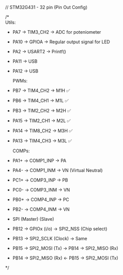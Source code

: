 // STM32G431 - 32 pin (Pin Out Config)

/*  
    Utils:
 *  PA7  -> TIM3_CH2    -> ADC for poteniometer
 *  PA10 -> GPIOA       -> Regular output signal for LED
 *  PA2  -> USART2      -> Printf()
 *	PA11 -> USB
 *	PA12 -> USB
 
    PWMs:
 *  PB7  -> TIM4_CH2  -> M1H ✅
 *  PB6  -> TIM4_CH1  -> M1L ✅
 *  PB3  -> TIM2_CH2  -> M2H ✅
 *  PA15 -> TIM2_CH1  -> M2L ✅
 *  PA14 -> TIM8_CH2  -> M3H ✅
 *  PA13 -> TIM4_CH3  -> M3L ✅
 
    COMPs:
 *	PA1+ -> COMP1_INP -> PA
 *	PA4- -> COMP1_INM -> VN (Virtual Neutral)
 *	PC1+ -> COMP3_INP -> PB    
 *	PC0- -> COMP3_INM -> VN   
 *	PB0+ -> COMP4_INP -> PC    
 *	PB2- -> COMP4_INM -> VN    
 
 *	SPI (Master)                                      (Slave)
 *	PB12 -> GPIOx (i/o)               ->         SPI2_NSS (Chip select)
 *  PB13 -> SPI2_SCLK (Clock)         ->         Same
 *	PB15 -> SPI2_MOSI (Tx)            ->         PB14 -> SPI2_MISO (Rx)
 *	PB14 -> SPI2_MISO (Rx)            <-         PB15 -> SPI2_MOSI (Tx)
 	
 */